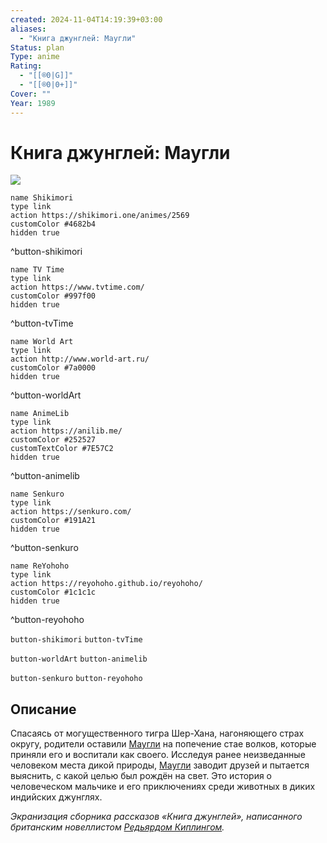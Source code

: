 ```yaml
---
created: 2024-11-04T14:19:39+03:00
aliases:
  - "Книга джунглей: Маугли"
Status: plan
Type: anime
Rating:
  - "[[®️0|G]]"
  - "[[®️0|0+]]"
Cover: ""
Year: 1989
---
```


# Книга джунглей: Маугли

![](https://nyaa.shikimori.one/uploads/poster/animes/2569/168113aee71d23ce762202bc5515877a.jpeg)

```button
name Shikimori
type link
action https://shikimori.one/animes/2569
customColor #4682b4
hidden true
```
^button-shikimori

```button
name TV Time
type link
action https://www.tvtime.com/
customColor #997f00
hidden true
```
^button-tvTime

```button
name World Art
type link
action http://www.world-art.ru/
customColor #7a0000
hidden true
```
^button-worldArt

```button
name AnimeLib
type link
action https://anilib.me/
customColor #252527
customTextColor #7E57C2
hidden true
```
^button-animelib

```button
name Senkuro
type link
action https://senkuro.com/
customColor #191A21
hidden true
```
^button-senkuro

```button
name ReYohoho
type link
action https://reyohoho.github.io/reyohoho/
customColor #1c1c1c
hidden true
```
^button-reyohoho

`button-shikimori` `button-tvTime`

`button-worldArt` `button-animelib`

`button-senkuro` `button-reyohoho`

## Описание

Спасаясь от могущественного тигра Шер-Хана, нагоняющего страх округу, родители оставили [Маугли](https://shikimori.one/characters/51297-mowgli) на попечение стае волков, которые приняли его и воспитали как своего. Исследуя ранее неизведанные человеком места дикой природы, [Маугли](https://shikimori.one/characters/51297-mowgli) заводит друзей и пытается выяснить, с какой целью был рождён на свет. Это история о человеческом мальчике и его приключениях среди животных в диких индийских джунглях.

<em>Экранизация сборника рассказов «Книга джунглей», написанного британским новеллистом [Редьярдом Киплингом](https://shikimori.one/people/24715-rudyard-kipling).</em>
